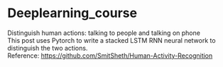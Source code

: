 # Deeplearning_course
Distinguish human actions: talking to people and talking on phone <br />
This post uses Pytorch to write a stacked LSTM RNN neural network to distinguish the two actions. <br />
Reference: https://github.com/SmitSheth/Human-Activity-Recognition
